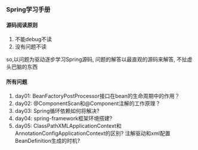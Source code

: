 ### Spring学习手册
#### 源码阅读原则
1. 不能debug不读
2. 没有问题不读

so,以问题为驱动逐步学习Spring源码, 问题的解答以最直观的源码来解答, 不扯虚头巴脑的东西

#### 所有问题
1. day01: BeanFactoryPostProcessor接口在bean的生命周期中的作用？
2. day02: @ComponentScan和@Component注解的工作原理？
3. day03: Spring循环依赖如何将解决?
4. day04: spring-framework框架环境搭建?
5. day05: ClassPathXMLApplicationContext和AnnotationConfigApplicationContext的区别?
          注解驱动和xml配置BeanDefinition生成的时机?
    